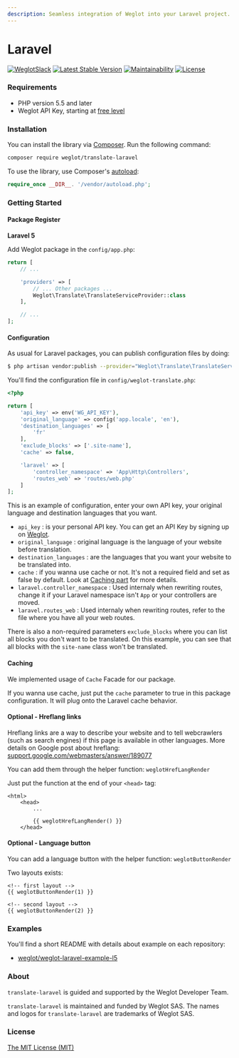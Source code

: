 ```yaml
---
description: Seamless integration of Weglot into your Laravel project.
---
```


# Laravel

[![WeglotSlack](https://camo.githubusercontent.com/457f046a2d43d9c73260618a0cb55c6dd85f9a6c/68747470733a2f2f7765676c6f742d636f6d6d756e6974792e6e6f772e73682f62616467652e737667)](https://weglot-community.now.sh/) [![Latest Stable Version](https://camo.githubusercontent.com/98d5306946b3dd71eebf627860fde409bcbd541b/68747470733a2f2f706f7365722e707567782e6f72672f7765676c6f742f7472616e736c6174652d6c61726176656c2f762f737461626c65)](https://packagist.org/packages/weglot/translate-laravel) [![Maintainability](https://camo.githubusercontent.com/0a934cfa0737e06449410247ccb358efe00dd4ee/68747470733a2f2f6170692e636f6465636c696d6174652e636f6d2f76312f6261646765732f35373434333261326663623637323331613130392f6d61696e7461696e6162696c697479)](https://codeclimate.com/github/weglot/translate-laravel/maintainability) [![License](https://camo.githubusercontent.com/0e4d4702ba04f313eb00acd66b8e59f0c55d48c7/68747470733a2f2f706f7365722e707567782e6f72672f7765676c6f742f7472616e736c6174652d6c61726176656c2f6c6963656e7365)](https://packagist.org/packages/weglot/translate-laravel)

### Requirements

* PHP version 5.5 and later
* Weglot API Key, starting at [free level](https://dashboard.weglot.com/register)

### Installation

You can install the library via [Composer](https://getcomposer.org/). Run the following command:

```bash
composer require weglot/translate-laravel
```

To use the library, use Composer's [autoload](https://getcomposer.org/doc/01-basic-usage.md#autoloading):

```php
require_once __DIR__. '/vendor/autoload.php';
```

### Getting Started

#### Package Register

**Laravel 5**

Add Weglot package in the `config/app.php`:

```php
return [
    // ...

    'providers' => [
        // ... Other packages ...
        Weglot\Translate\TranslateServiceProvider::class
    ],

    // ...
];
```

#### Configuration

As usual for Laravel packages, you can publish configuration files by doing:

```bash
$ php artisan vendor:publish --provider="Weglot\Translate\TranslateServiceProvider" --tag="config"
```

You'll find the configuration file in `config/weglot-translate.php`:

```php
<?php

return [
    'api_key' => env('WG_API_KEY'),
    'original_language' => config('app.locale', 'en'),
    'destination_languages' => [
        'fr'
    ],
    'exclude_blocks' => ['.site-name'],
    'cache' => false,

    'laravel' => [
        'controller_namespace' => 'App\Http\Controllers',
        'routes_web' => 'routes/web.php'
    ]
];
```

This is an example of configuration, enter your own API key, your original language and destination languages that you want.

* `api_key` : is your personal API key. You can get an API Key by signing up on [Weglot](https://weglot.com/).
* `original_language` : original language is the language of your website before translation.
* `destination_languages` : are the languages that you want your website to be translated into.
* `cache` : if you wanna use cache or not. It's not a required field and set as false by default. Look at [Caching part](https://github.com/weglot/translate-laravel#caching) for more details.
* `laravel.controller_namespace` : Used internaly when rewriting routes, change it if your Laravel namespace isn't `App` or your controllers are moved.
* `laravel.routes_web` : Used internaly when rewriting routes, refer to the file where you have all your web routes.

There is also a non-required parameters `exclude_blocks` where you can list all blocks you don't want to be translated. On this example, you can see that all blocks with the `site-name` class won't be translated.

#### Caching

We implemented usage of `Cache` Facade for our package.

If you wanna use cache, just put the `cache` parameter to true in this package configuration. It will plug onto the Laravel cache behavior.

#### Optional - Hreflang links

Hreflang links are a way to describe your website and to tell webcrawlers \(such as search engines\) if this page is available in other languages. More details on Google post about hreflang: [support.google.com/webmasters/answer/189077](https://support.google.com/webmasters/answer/189077)

You can add them through the helper function: `weglotHrefLangRender`

Just put the function at the end of your `<head>` tag:

```markup
<html>
    <head>
        ...

        {{ weglotHrefLangRender() }}
    </head>
```

#### Optional - Language button

You can add a language button with the helper function: `weglotButtonRender`

Two layouts exists:

```markup
<!-- first layout -->
{{ weglotButtonRender(1) }}

<!-- second layout -->
{{ weglotButtonRender(2) }}
```

### Examples

You'll find a short README with details about example on each repository:

* [weglot/weglot-laravel-example-l5](https://github.com/weglot/weglot-laravel-example-l5)

### About

`translate-laravel` is guided and supported by the Weglot Developer Team.

`translate-laravel` is maintained and funded by Weglot SAS. The names and logos for `translate-laravel` are trademarks of Weglot SAS.

### License

[The MIT License \(MIT\)](https://github.com/weglot/translate-laravel/blob/develop/LICENSE.txt)

